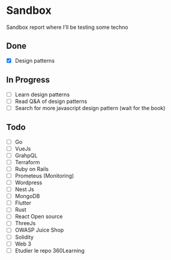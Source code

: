 # Sandbox
Sandbox report where I'll be testing some techno

## Done
- [x] Design patterns

## In Progress
- [ ] Learn design patterns
- [ ] Read Q&A of design patterns
- [ ] Search for more javascript design pattern (wait for the book)

## Todo
- [ ] Go
- [ ] VueJs
- [ ] GrahpQL
- [ ] Terraform
- [ ] Ruby on Rails
- [ ] Prometeus (Monitoring)
- [ ] Wordpress
- [ ] Nest Js
- [ ] MongoDB
- [ ] Flutter
- [ ] Rust
- [ ] React Open source
- [ ] ThreeJs
- [ ] OWASP Juice Shop
- [ ] Solidity
- [ ] Web 3
- [ ] Etudier le repo 360Learning

